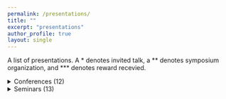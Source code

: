 ```yaml
---
permalink: /presentations/
title: ""
excerpt: "presentations"
author_profile: true
layout: single
---
```

A list of presentations. A * denotes invited talk, a ** denotes symposium organization, and *** denotes reward recevied.

<details><summary>Conferences (12)</summary>
<span style="font-size:0.75em;">(12) Modeling an Output Nucleus Integrating Multiple Inhibitory Pathways</span><br><span style="font-size:0.6em;">Oral Presentation, ICMNS 2024, University College Dublin, Dublin, Ireland,<i> 11 June 2024</i></span>
<br>
<br>
<span style="font-size:0.75em;">(11) Diverse responses of a basal ganglia output nucleus integrating multiple input streams in control and dopamine-depleted conditions</span><br><span style="font-size:0.6em;">Poster Presentation, CNS 2023, 32nd Annual Computational Neuroscienc Conference, Kongresshalle, Leipzig, Germany,<i> 26 July 2023</i></span>
<br>
<br>
<span style="font-size:0.75em;">(10**) Information Flow in the Basal Ganglia</span><br><span style="font-size:0.6em;">Oral Presentation, SIAM Dynamical Systems, Double Tree by Hilton, Portland, Oregon,<i> 18 May 2023</i><br>
Organized Mini-symposium: Clustering and Chimeras: Spatio-Temporal Dynamics in Biological Systems
</span>
<br>
<br>
<span style="font-size:0.75em;">(9) Stabilization of Chaotic Neural Networks</span><br><span style="font-size:0.6em;">Virtual Poster Presentation, Dynamic Days 2023, Zoom,<i> 10 January 2023</i></span>
<br>
<br>
<span style="font-size:0.75em;">(8) Diverse responses of SNr neurons to in vivo optogenetic stimulation of GPe segment in mice</span><br><span style="font-size:0.6em;">Virtual Poster Presentation, SWEBAGS 2022, Zoom,<i> 30 November 2022</i></span>
<br>
<br>
<span style="font-size:0.75em;">(7) Diverse responses of substantia nigra pars reticulata neurons to in vivo optogenetic stimulation of globus pallidus external segment in mice</span><br><span style="font-size:0.6em;">Poster Presentation, Society for Neuroscience 2022, Basal Ganglia: Physiology and Function I, San Diego Convention Center,<i> 12 November 2022</i></span>
<br>
<br>
<span style="font-size:0.75em;">(6**) Classifying and Modeling Diverse Responses of Neurons that Integrate Inhibitory Inputs</span><br><span style="font-size:0.6em;">Oral Presentation, SIAM Life Sciences 2022, David L. Lawrence Conention Center,<i> 12 July 2022</i><br>
Organized Mini-symposium: Data Driven Neural Modeling
</span>
<br>
<br>
<span style="font-size:0.75em;">(5***) Existence of Cupolets in Chaotic Hindmarsh-Rose Model</span><br><span style="font-size:0.6em;">Virtual Oral Presentation, Society for Mathematical Biology 2021 Conference, Zoom,<i> 16 June 2021</i><br>
Won UCR Contributed Talk Award for Mathematical Neuroscience
</span>
<br>
<br>
<span style="font-size:0.75em;">(4) Existence of Cupolets in Chaotic Hindmarsh-Rose Model</span><br><span style="font-size:0.6em;">Virtual Oral Presentation,  SIAM Dynamical Systems 2021, Zoom,<i> 23 May 2021</i></span>
<br>
<br>
<span style="font-size:0.75em;">(3) Cupolets in Hindmarsh-Rose Model and Implications for Mutual Stabilization</span><br><span style="font-size:0.6em;">Oral Presentation,  Graduate Research Conference, University of New Hampshire,<i> 11 April 2020</i></span>
<br>
<br>
<span style="font-size:0.75em;">(2) Sigmoidal Learning Produces Mutual Stabilization in Chaotic Neural Model</span><br><span style="font-size:0.6em;">Oral Presentation,  Graduate Research Conference, University of New Hampshire,<i> 2 April 2019</i></span>
<br>
<br>
<span style="font-size:0.75em;">(1) Mutual Stabilization in Bidirectional Two Cell FitzHugh-Nagumo Neurons</span><br><span style="font-size:0.6em;">Oral Presentation,  Graduate Research Conference, University of New Hampshire,<i> 10 April 2018</i></span>
</details>


<details><summary>Seminars (13)</summary>
<span style="font-size:0.75em;">(13) A Data-Driven, Network Approach to Modeling an Output Nucleus of the Basal Ganglia</span><br><span style="font-size:0.6em;">Oral Presentation, Math Bio Seminar, University of Pittsburgh,<i> 22 February 2024</i></span>
<br>
<br>
<span style="font-size:0.75em;">(12) Data-Driven Dynamical Modeling of a Neuronal Output Nucleus Integrating Mulitple Pathways</span><br><span style="font-size:0.6em;">Virtual Oral Presentation, UNH IAM Seminar Series, University of New Hampshire,<i> 30 November 2023</i></span>
<br>
<br>
<span style="font-size:0.75em;">(11) Modeling diverse responses of a basal ganglia output nucleus integrating multiple input streams in control and dopamine-depleted conditions</span><br><span style="font-size:0.6em;">Virtual Oral Presentation, CNBC Postdoc Seminar, University of Pittsburgh,<i> 12 September 2023</i></span>
<br>
<br>
<span style="font-size:0.75em;">(10) The What and Where of Adding Channel Noise to the Hodgkin-Huxley Equations</span><br><span style="font-size:0.6em;">Oral Presentation, Math Bio Seminar, University of Pittsburgh,<i> 7 September 2023</i></span>
<br>
<br>
<span style="font-size:0.75em;">(9) Information Flow in the Basal Ganglia</span><br><span style="font-size:0.6em;">Oral Presentation, Math Bio Seminar, University of Pittsburgh,<i> 6 April 2023</i></span>
<br>
<br>
<span style="font-size:0.75em;">(8) Controlling Chaos</span><br><span style="font-size:0.6em;">Oral Presentation, Applied Math Seminar, University of Pittsburgh,<i> 13 March 2023</i></span>
<br>
<br>
<span style="font-size:0.75em;">(7) Viewing communities as coupled oscillators: elementary forms of Lotka-Volterra to Kuramoto</span><br><span style="font-size:0.6em;">Oral Presentation, Math Bio Seminar, University of Pittsburgh,<i> 17 November 2022</i></span>
<br>
<br>
<span style="font-size:0.75em;">(6*) Classifying Diverse Responses of Neurons that Integrate Inhibitory Inputs</span><br><span style="font-size:0.6em;">Virtual Oral Presentation, Maths Neuro Seminar, University of Nottingham, Zoom,<i> 1 November 2022</i></span>
<br>
<br>
<span style="font-size:0.75em;">(5) Insights and Advice on Landing, Deciding, and Suceeding as a Postdoc</span><br><span style="font-size:0.6em;">Virtual Oral Presentation, UNH IAM Graduate Seminar, Zoom,<i> 27 October 2022</i></span>
<br>
<br>
<span style="font-size:0.75em;">(4) Understanding and Classifying Heterogeneous Neural Responses</span><br><span style="font-size:0.6em;">Oral Presentation, Math Bio Seminar, University of Pittsburgh,<i> 27 February 2022</i></span>
<br>
<br>
<span style="font-size:0.75em;">(3) Reflections and tips from a recent IAM Grad: Graduate School and Postdoctoral Life</span><br><span style="font-size:0.6em;">Virtual Oral Presentation, IAM Graduate Seminar, University of New Hampshire, Zoom,<i> 17 February 2022</i></span>
<br>
<br>
<span style="font-size:0.75em;">(2) Tipping points in open systems: Bifurcation, noise-induced and rate-dependent examples in the climate system</span><br><span style="font-size:0.6em;">Oral Presentation, Math Bio Seminar, University of Pittsburgh,<i> 7 October 2021</i></span>
<br>
<br>
<span style="font-size:0.75em;">(1*) Chaotic Stabilization in Neural Systems</span><br><span style="font-size:0.6em;">Virtual Oral Presentation, Applied Mathematics Seminar, University of Colorado Boulder, Zoom,<i> 19 November 2020</i></span>
</details>

